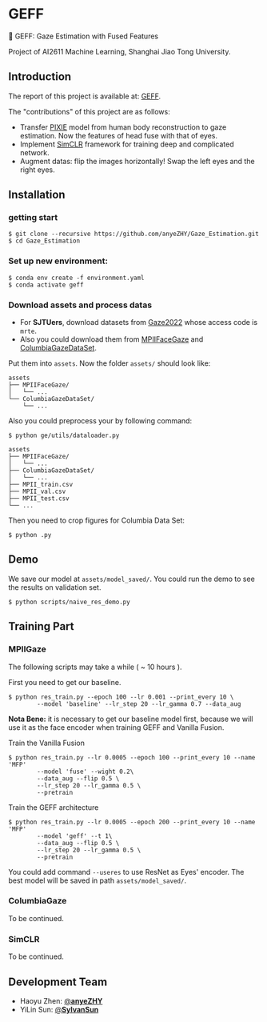 # GEFF

👀 GEFF: Gaze Estimation with Fused Features

Project of AI2611 Machine Learning, Shanghai Jiao Tong University.

## Introduction

The report of this project is available at: [GEFF](somwhere).

The "contributions" of this project are as follows:

- Transfer [PIXIE](https://github.com/YadiraF/PIXIE) model from human body reconstruction to gaze estimation. Now the features of head fuse with that of eyes. 
- Implement [SimCLR](https://github.com/google-research/simclr) framework for training deep and complicated network.
- Augment datas: flip the images horizontally! Swap the left eyes and the right eyes.

## Installation

### getting start

```shell
$ git clone --recursive https://github.com/anyeZHY/Gaze_Estimation.git
$ cd Gaze_Estimation
```

### Set up new environment:

```shell
$ conda env create -f environment.yaml
$ conda activate geff
```

### Download assets and process datas

- For **SJTUers**, download datasets from [Gaze2022](https://jbox.sjtu.edu.cn/v/link/view/d7dad40649094e1fb6c6a93678ef9512) whose access code is `mrte`.
- Also you could download them from [MPIIFaceGaze](https://github.com/hysts/pytorch_mpiigaze) and [ColumbiaGazeDataSet](https://www.cs.columbia.edu/CAVE/databases/columbia_gaze/).

Put them into `assets`. Now the folder `assets/` should look like:

```
assets
├── MPIIFaceGaze/
│   └── ...
└── ColumbiaGazeDataSet/
    └── ...
```

Also you could preprocess your by following command:

```shell
$ python ge/utils/dataloader.py
```

```shell
assets
├── MPIIFaceGaze/
│   └── ...
├── ColumbiaGazeDataSet/
│   └── ...
├── MPII_train.csv
├── MPII_val.csv
├── MPII_test.csv
└── ...
```

Then you need to crop figures for Columbia Data Set:

```shell
$ python .py
```

## Demo

We save our model at `assets/model_saved/`. You could run the demo to see the results on validation set.

```shell
$ python scripts/naive_res_demo.py
```

## Training Part

### MPIIGaze

The following scripts may take a while ( ~ 10 hours ).

First you need to get our baseline.

```shell
$ python res_train.py --epoch 100 --lr 0.001 --print_every 10 \
		--model 'baseline' --lr_step 20 --lr_gamma 0.7 --data_aug
```

**Nota Bene:** it is necessary to get our baseline model first, because we will use it as the face encoder when training GEFF and Vanilla Fusion.

Train the Vanilla Fusion

```shell
$ python res_train.py --lr 0.0005 --epoch 100 --print_every 10 --name 'MFP'
		--model 'fuse' --wight 0.2\ 
		--data_aug --flip 0.5 \
		--lr_step 20 --lr_gamma 0.5 \
		--pretrain
```

Train the GEFF architecture

```shell
$ python res_train.py --lr 0.0005 --epoch 200 --print_every 10 --name 'MFP'
		--model 'geff' --t 1\ 
		--data_aug --flip 0.5 \
		--lr_step 20 --lr_gamma 0.5 \
		--pretrain
```

You could add command `--useres` to use ResNet as Eyes' encoder. The best model will be saved in path `assets/model_saved/`.

### ColumbiaGaze

To be continued.

### SimCLR

To be continued.

## Development Team

- Haoyu Zhen: [@**anyeZHY**](https://github.com/anyeZHY)
- YiLin Sun: [@**SylvanSun**](https://github.com/SylvanSun)
